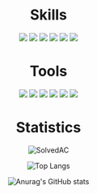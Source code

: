 <div align=center>

<!--
**M3rcy1028/M3rcy1028** is a ✨ _special_ ✨ repository because its `README.md` (this file) appears on your GitHub profile.

Here are some ideas to get you started:

- 🔭 I’m currently working on ...
- 🌱 I’m currently learning ...
- 👯 I’m looking to collaborate on ...
- 🤔 I’m looking for help with ...
- 💬 Ask me about ...
- 📫 How to reach me: ...
- 😄 Pronouns: ...
- ⚡ Fun fact: ...
-->
<h1>Skills</h1>
<img src="https://img.shields.io/badge/C-A8B9CC?style=flat-square&logo=C&logoColor=white"/> 
<img src="https://img.shields.io/badge/C++-00599C?style=flat-square&logo=cplusplus&logoColor=white"/> 
<img src="https://img.shields.io/badge/Python-3776AB?style=flat-square&logo=Python&logoColor=white"/> 
<img src="https://img.shields.io/badge/ARM-394049?style=flat-square&logo=Arm Keil&logoColor=white"/> 
<img src="https://img.shields.io/badge/Verilog-DADCFC?style=flat-square&logo=V&logoColor=white"/> 
<img src="https://img.shields.io/badge/MySQL-4479A1?style=flat-square&logo=mysql&logoColor=white"/> 
  <br>

<h1>Tools</h1>
<img src="https://img.shields.io/badge/Visual Studio-5C2D91?style=flat-square&logo=visualstudio&logoColor=white"/>
<img src="https://img.shields.io/badge/Visual Studio Code-007ACC?style=flat-square&logo=visualstudiocode&logoColor=white"/>
<img src="https://img.shields.io/badge/Keil uVision-2E6639?style=flat-square&logo=armkeil&logoColor=white"/>
<img src="https://img.shields.io/badge/VMware-607078?style=flat-square&logo=vmware&logoColor=white"/>
<img src="https://img.shields.io/badge/InterlliJ-000000?style=flat-square&logo=intellijidea&logoColor=white"/>
<img src="https://img.shields.io/badge/Microsoft SQL server-CC2927?style=flat-square&logo=microsoftsqlserver&logoColor=white"/>
  <br>
  
<h1>Statistics</h1>

![SolvedAC](http://mazassumnida.wtf/api/v1/generate_badge?boj={mercy_1028}) <p></p>
![Top Langs](https://github-readme-stats-roan-nu-97.vercel.app/api/top-langs/?username=M3rcy1028&layout=compact&theme=graywhite) <p> </p>
![Anurag's GitHub stats](https://github-readme-stats-roan-nu-97.vercel.app/api?username=M3rcy1028&show_icons=true&theme=graywhite)

  </div>
